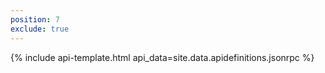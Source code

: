 ```yaml
---
position: 7
exclude: true
---
```

{% include api-template.html api_data=site.data.apidefinitions.jsonrpc %}
